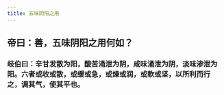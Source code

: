 ```yaml
---
title: 五味阴阳之用
---
```


## 帝曰：善，五味阴阳之用何如？
### 岐伯曰：辛甘发散为阳，酸苦涌泄为阴，咸味涌泄为阴，淡味渗泄为阳。六者或收或散，或缓或急，或燥或润，或軟或坚，以所利而行之，调其气，使其平也。
